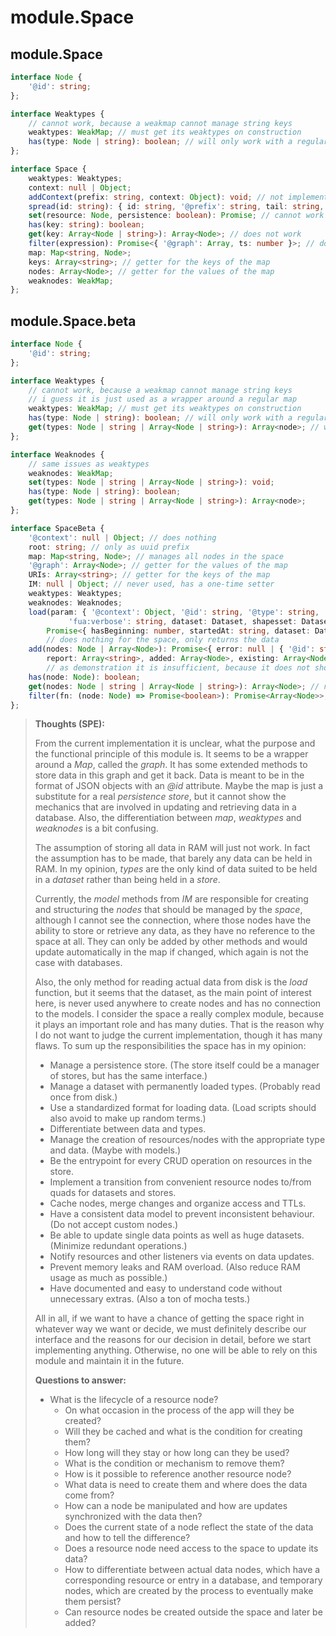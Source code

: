 # module.Space

## module.Space

```ts
interface Node {
    '@id': string;
};

interface Weaktypes {
    // cannot work, because a weakmap cannot manage string keys
    weaktypes: WeakMap; // must get its weaktypes on construction
    has(type: Node | string): boolean; // will only work with a regular map
};

interface Space {
    weaktypes: Weaktypes;
    context: null | Object;
    addContext(prefix: string, context: Object): void; // not implemented
    spread(id: string): { id: string, '@prefix': string, tail: string, uri: string };
    set(resource: Node, persistence: boolean): Promise; // cannot work at all
    has(key: string): boolean;
    get(key: Array<Node | string>): Array<Node>; // does not work
    filter(expression): Promise<{ '@graph': Array, ts: number }>; // does not work
    map: Map<string, Node>;
    keys: Array<string>; // getter for the keys of the map
    nodes: Array<Node>; // getter for the values of the map
    weaknodes: WeakMap;
};
```

## module.Space.beta

```ts
interface Node {
    '@id': string;
};

interface Weaktypes {
    // cannot work, because a weakmap cannot manage string keys
    // i guess it is just used as a wrapper around a regular map
    weaktypes: WeakMap; // must get its weaktypes on construction
    has(type: Node | string): boolean; // will only work with a regular map
    get(types: Node | string | Array<Node | string>): Array<node>; // will only work with a regular map
};

interface Weaknodes {
    // same issues as weaktypes
    weaknodes: WeakMap;
    set(types: Node | string | Array<Node | string>): void;
    has(type: Node | string): boolean;
    get(types: Node | string | Array<Node | string>): Array<node>;
};

interface SpaceBeta {
    '@context': null | Object; // does nothing
    root: string; // only as uuid prefix
    map: Map<string, Node>; // manages all nodes in the space
    '@graph': Array<Node>; // getter for the values of the map
    URIs: Array<string>; // getter for the keys of the map
    IM: null | Object; // never used, has a one-time setter
    weaktypes: Weaktypes;
    weaknodes: Weaknodes;
    load(param: { '@context': Object, '@id': string, '@type': string, 'rdfs:label': string, 'fua:dop': boolean, 
             'fua:verbose': string, dataset: Dataset, shapesset: Dataset, index: Set<string>, 'fua:load': Array<string> }): 
        Promise<{ hasBeginning: number, startedAt: string, dataset: Dataset, shapeset: Dataset, endedAt: string }>;
        // does nothing for the space, only returns the data
    add(nodes: Node | Array<Node>): Promise<{ error: null | { '@id': string, 'fua:ts': number, message: string }, 
        report: Array<string>, added: Array<Node>, existing: Array<Node>, bads: Array<Node> }>; // async for no reason
        // as demonstration it is insufficient, because it does not show the case of manimulating and merging nodes
    has(node: Node): boolean;
    get(nodes: Node | string | Array<Node | string>): Array<Node>; // not necessarily the same length as input
    filter(fn: (node: Node) => Promise<boolean>): Promise<Array<Node>>; // only async because of the filter function
};
```

> __Thoughts (SPE):__
>
> From the current implementation it is unclear, what the purpose and the functional principle
> of this module is. It seems to be a wrapper around a _Map_, called the _graph_. It has some extended
> methods to store data in this graph and get it back. Data is meant to be in the format of JSON objects
> with an _@id_ attribute. Maybe the map is just a substitute for a real _persistence store_, but it cannot
> show the mechanics that are involved in updating and retrieving data in a database. Also, the differentiation
> between _map_, _weaktypes_ and _weaknodes_ is a bit confusing.
>
> The assumption of storing all data in RAM will just not work. In fact the assumption has to be made, that barely
> any data can be held in RAM. In my opinion, _types_ are the only kind of data suited to be held in a _dataset_
> rather than being held in a _store_.
>
> Currently, the _model_ methods from _IM_ are responsible for creating and structuring the _nodes_ that should
> be managed by the _space_, although I cannot see the connection, where those nodes have the ability to store
> or retrieve any data, as they have no reference to the space at all. They can only be added by other methods
> and would update automatically in the map if changed, which again is not the case with databases.
>
> Also, the only method for reading actual data from disk is the _load_ function, but it seems that the dataset,
> as the main point of interest here, is never used anywhere to create nodes and has no connection to the models.
> I consider the space a really complex module, because it plays an important role and has many duties. That is the
> reason why I do not want to judge the current implementation, though it has many flaws.
> To sum up the responsibilities the space has in my opinion:
>
> - Manage a persistence store. (The store itself could be a manager of stores, but has the same interface.)
> - Manage a dataset with permanently loaded types. (Probably read once from disk.)
> - Use a standardized format for loading data. (Load scripts should also avoid to make up random terms.)
> - Differentiate between data and types.
> - Manage the creation of resources/nodes with the appropriate type and data. (Maybe with models.)
> - Be the entrypoint for every CRUD operation on resources in the store.
> - Implement a transition from convenient resource nodes to/from quads for datasets and stores.
> - Cache nodes, merge changes and organize access and TTLs.
> - Have a consistent data model to prevent inconsistent behaviour. (Do not accept custom nodes.)
> - Be able to update single data points as well as huge datasets. (Minimize redundant operations.)
> - Notify resources and other listeners via events on data updates.
> - Prevent memory leaks and RAM overload. (Also reduce RAM usage as much as possible.)
> - Have documented and easy to understand code without unnecessary extras. (Also a ton of mocha tests.)
>
> All in all, if we want to have a chance of getting the space right in whatever way we want or decide,
> we must definitely describe our interface and the reasons for our decision in detail, before we start implementing
> anything. Otherwise, no one will be able to rely on this module and maintain it in the future.
>
> __Questions to answer:__
> 
> - What is the lifecycle of a resource node?
>   - On what occasion in the process of the app will they be created?
>   - Will they be cached and what is the condition for creating them?
>   - How long will they stay or how long can they be used?
>   - What is the condition or mechanism to remove them?
>   - How is it possible to reference another resource node?
>   - What data is need to create them and where does the data come from?
>   - How can a node be manipulated and how are updates synchronized with the data then?
>   - Does the current state of a node reflect the state of the data and how to tell the difference?
>   - Does a resource node need access to the space to update its data?
>   - How to differentiate between actual data nodes, which have a corresponding resource or entry in a database,
>     and temporary nodes, which are created by the process to eventually make them persist?
>   - Can resource nodes be created outside the space and later be added?